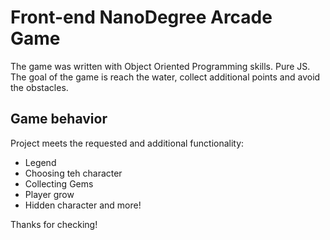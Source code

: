 # Front-end NanoDegree Arcade Game

The game was written with Object Oriented Programming skills.
Pure JS.
The goal of the game is reach the water, collect additional points and avoid the obstacles.

## Game behavior

Project meets the requested and additional functionality:
* Legend
* Choosing teh character
* Collecting Gems
* Player grow
* Hidden character and more!

Thanks for checking!